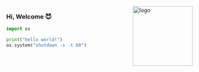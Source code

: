 
<img src="https://github-readme-stats.vercel.app/api?username=geoyee&show_icons=true" alt="logo" height="160" align="right" style="margin: 5px; margin-bottom: 20px;" />

### Hi, Welcome :smiling_imp:
``` python
import os

print("hello world!")
os.system("shutdown -s -t 60")
```

<!--
**geoyee/geoyee** is a ✨ _special_ ✨ repository because its `README.md` (this file) appears on your GitHub profile.

Here are some ideas to get you started:

- 🔭 I’m currently working on ...
- 🌱 I’m currently learning ...
- 👯 I’m looking to collaborate on ...
- 🤔 I’m looking for help with ...
- 💬 Ask me about ...
- 📫 How to reach me: ...
- 😄 Pronouns: ...
- ⚡ Fun fact: ...
-->

